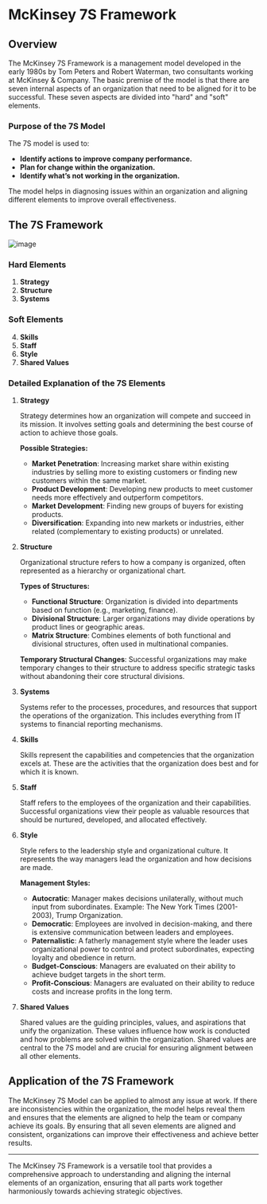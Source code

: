 # McKinsey 7S Framework

## Overview

The McKinsey 7S Framework is a management model developed in the early 1980s by Tom Peters and Robert Waterman, two consultants working at McKinsey & Company. The basic premise of the model is that there are seven internal aspects of an organization that need to be aligned for it to be successful. These seven aspects are divided into "hard" and "soft" elements.

### Purpose of the 7S Model

The 7S model is used to:

- **Identify actions to improve company performance.**
- **Plan for change within the organization.**
- **Identify what’s not working in the organization.**

The model helps in diagnosing issues within an organization and aligning different elements to improve overall effectiveness.

## The 7S Framework

![image](https://github.com/user-attachments/assets/2b123d51-a7b9-4629-b2cd-241c68170b4e)



### Hard Elements

1. **Strategy**
2. **Structure**
3. **Systems**

### Soft Elements

4. **Skills**
5. **Staff**
6. **Style**
7. **Shared Values**

### Detailed Explanation of the 7S Elements

1. **Strategy**

   Strategy determines how an organization will compete and succeed in its mission. It involves setting goals and determining the best course of action to achieve those goals.

   **Possible Strategies:**
   - **Market Penetration**: Increasing market share within existing industries by selling more to existing customers or finding new customers within the same market.
   - **Product Development**: Developing new products to meet customer needs more effectively and outperform competitors.
   - **Market Development**: Finding new groups of buyers for existing products.
   - **Diversification**: Expanding into new markets or industries, either related (complementary to existing products) or unrelated.

2. **Structure**

   Organizational structure refers to how a company is organized, often represented as a hierarchy or organizational chart.

   **Types of Structures:**
   - **Functional Structure**: Organization is divided into departments based on function (e.g., marketing, finance).
   - **Divisional Structure**: Larger organizations may divide operations by product lines or geographic areas.
   - **Matrix Structure**: Combines elements of both functional and divisional structures, often used in multinational companies.

   **Temporary Structural Changes**: Successful organizations may make temporary changes to their structure to address specific strategic tasks without abandoning their core structural divisions.

3. **Systems**

   Systems refer to the processes, procedures, and resources that support the operations of the organization. This includes everything from IT systems to financial reporting mechanisms.

4. **Skills**

   Skills represent the capabilities and competencies that the organization excels at. These are the activities that the organization does best and for which it is known.

5. **Staff**

   Staff refers to the employees of the organization and their capabilities. Successful organizations view their people as valuable resources that should be nurtured, developed, and allocated effectively.

6. **Style**

   Style refers to the leadership style and organizational culture. It represents the way managers lead the organization and how decisions are made.

   **Management Styles:**
   - **Autocratic**: Manager makes decisions unilaterally, without much input from subordinates. Example: The New York Times (2001-2003), Trump Organization.
   - **Democratic**: Employees are involved in decision-making, and there is extensive communication between leaders and employees.
   - **Paternalistic**: A fatherly management style where the leader uses organizational power to control and protect subordinates, expecting loyalty and obedience in return.
   - **Budget-Conscious**: Managers are evaluated on their ability to achieve budget targets in the short term.
   - **Profit-Conscious**: Managers are evaluated on their ability to reduce costs and increase profits in the long term.

7. **Shared Values**

   Shared values are the guiding principles, values, and aspirations that unify the organization. These values influence how work is conducted and how problems are solved within the organization. Shared values are central to the 7S model and are crucial for ensuring alignment between all other elements.

## Application of the 7S Framework

The McKinsey 7S Model can be applied to almost any issue at work. If there are inconsistencies within the organization, the model helps reveal them and ensures that the elements are aligned to help the team or company achieve its goals. By ensuring that all seven elements are aligned and consistent, organizations can improve their effectiveness and achieve better results.

---

The McKinsey 7S Framework is a versatile tool that provides a comprehensive approach to understanding and aligning the internal elements of an organization, ensuring that all parts work together harmoniously towards achieving strategic objectives.

